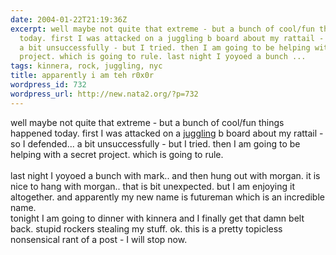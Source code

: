```yaml
---
date: 2004-01-22T21:19:36Z
excerpt: well maybe not quite that extreme - but a bunch of cool/fun things happened
  today. first I was attacked on a juggling b board about my rattail - so I defended...
  a bit unsuccessfully - but I tried. then I am going to be helping with a secret
  project. which is going to rule. last night I yoyoed a bunch ...
tags: kinnera, rock, juggling, nyc
title: apparently i am teh r0x0r
wordpress_id: 732
wordpress_url: http://new.nata2.org/?p=732
---
```


well maybe not quite that extreme - but a bunch of cool/fun things happened today. first I was attacked on a <a href="http://pub72.ezboard.com/fnycjugglingfrm4.showMessage?topicID=384.topic">juggling</a> b board about my rattail - so I defended... a bit unsuccessfully - but I tried. then I am going to be helping with a secret project. which is going to rule. <br/><br/>last night I yoyoed a bunch with mark.. and then hung out with morgan. it is nice to hang with morgan.. that is bit unexpected. but I am enjoying it altogether. and apparently my new name is futureman which is an incredible name. <br/>tonight I am going to dinner with kinnera and I finally get that damn belt back. stupid rockers stealing my stuff. ok. this is a pretty topicless nonsensical rant of a post - I will stop now. 
